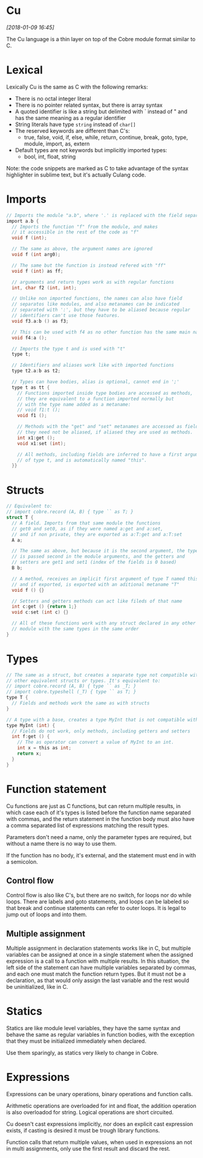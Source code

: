 # Cu

*[2018-01-09 16:45]*

The Cu language is a thin layer on top of the Cobre module format similar to C.

# Lexical

Lexically Cu is the same as C with the following remarks:

- There is no octal integer literal
- There is no pointer related syntax, but there is array syntax
- A quoted identifier is like a string but delimited with \` instead of " and has the same meaning as a regular identifier
- String literals have type `string` instead of `char[]`
- The reserved keywords are different than C's:
  + true, false, void, if, else, while, return, continue, break, goto, type, module, import, as, extern
- Default types are not keywords but implicitly imported types:
  + bool, int, float, string

Note: the code snippets are marked as C to take advantage of the syntax highlighter in sublime text, but it's actually Culang code.


# Imports

~~~c
// Imports the module "a.b", where '.' is replaced with the field separator
import a.b {
  // Imports the function "f" from the module, and makes
  // it accessible in the rest of the code as "f"
  void f (int);

  // The same as above, the argument names are ignored
  void f (int arg0);

  // The same but the function is instead refered with "ff"
  void f (int) as ff;

  // arguments and return types work as with regular functions
  int, char f2 (int, int);

  // Unlike non imported functions, the names can also have field
  // separatos like modules, and also metanames can be indicated
  // separated with ':', but they have to be aliased because regular
  // identifiers can't use those features.
  void f3.a:b () as f3;

  // This can be used with f4 as no other function has the same main name
  void f4:a ();

  // Imports the type t and is used with "t"
  type t;

  // Identifiers and aliases work like with imported functions
  type t2.a:b as t2;

  // Types can have bodies, alias is optional, cannot end in ';'
  type t as tt {
    // Functions imported inside type bodies are accessed as methods,
    // they are equivalent to a function imported normally but
    // with the type name added as a metaname:
    // void f1:t ();
    void f1 ();

    // Methods with the "get" and "set" metanames are accessed as fields,
    // they need not be aliased, if aliased they are used as methods.
    int x1:get ();
    void x1:set (int);

    // All methods, including fields are inferred to have a first argument
    // of type t, and is automatically named "this".
  }}
~~~

# Structs

~~~c
// Equivalent to:
// import cobre.record (A, B) { type `` as T; }
struct T {
  // A field. Imports from that same module the functions
  // get0 and set0, as if they were named a:get and a:set,
  // and if non private, they are exported as a:T:get and a:T:set
  A a;

  // The same as above, but because it is the second argument, the type B
  // is passed second in the module arguments, and the getters and
  // setters are get1 and set1 (index of the fields is 0 based)
  B b;

  // A method, receives an implicit first argument of type T named this,
  // and if exported, is exported with an aditional metaname "T"
  void f () {}

  // Setters and getters methods can act like fileds of that name
  int c:get () {return 1;}
  void c:set (int c) {}

  // All of these functions work with any struct declared in any other
  // module with the same types in the same order
}
~~~

# Types

~~~c
// The same as a struct, but creates a separate type not compatible with
// other equivalent structs or types. It's equivalent to:
// import cobre.record (A, B) { type `` as _T; }
// import cobre.typeshell (_T) { type `` as T; }
type T {
  // Fields and methods work the same as with structs
}

// A type with a base, creates a type MyInt that is not compatible with int
type MyInt (int) {
  // Fields do not work, only methods, including getters and setters
  int f:get () {
    // The as operator can convert a value of MyInt to an int.
    int x = this as int;
    return x;
  }
}
~~~

# Function statement

Cu functions are just as C functions, but can return multiple results, in which case each of it's types is listed before the function name separated with commas, and the return statement in the function body must also have a comma separated list of expressions matching the result types.

Parameters don't need a name, only the parameter types are required, but without a name there is no way to use them.

If the function has no body, it's external, and the statement must end in with a semicolon.

## Control flow

Control flow is also like C's, but there are no switch, for loops nor do while loops. There are labels and goto statements, and loops can be labeled so that break and continue statements can refer to outer loops. It is legal to jump out of loops and into them.

## Multiple assignment

Multiple assignment in declaration statements works like in C, but multiple variables can be assigned at once in a single statement when the assigned expression is a call to a function with multiple results. In this situation, the left side of the statement can have multiple variables separated by commas, and each one must match the function return types. But it must not be a declaration, as that would only assign the last variable and the rest would be uninitialized, like in C.

# Statics

Statics are like module level variables, they have the same syntax and behave the same as regular variables in function bodies, with the exception that they must be initialized immediately when declared.

Use them sparingly, as statics very likely to change in Cobre.

# Expressions

Expressions can be unary operations, binary operations and function calls.

Arithmetic operations are overloaded for int and float, the addition operation is also overloadod for string. Logical operations are short circuited.

Cu doesn't cast expressions implicitly, nor does an explicit cast expression exists, if casting is desired it must be trough library functions.

Function calls that return multiple values, when used in expressions an not in multi assignments, only use the first result and discard the rest.

